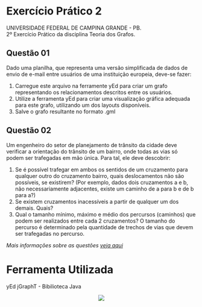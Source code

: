 # Exercício Prático 2

UNIVERSIDADE FEDERAL DE CAMPINA GRANDE - PB.  
2º Exercício Prático da disciplina Teoria dos Grafos.

## Questão 01
Dado uma planilha, que representa uma versão simplificada de dados de envio de e-mail entre usuários de uma instituição europeia, deve-se fazer:
1. Carregue este arquivo na ferramente yEd para criar um grafo representando os relacionamentos descritos entre os usuários.
2. Utilize a ferramenta yEd para criar uma visualização gráfica adequada para este grafo, utilizando um dos layouts disponíveis.
3. Salve o grafo resultante no formato .gml

## Questão 02
Um engenheiro do setor de planejamento de trânsito da cidade deve verificar a orientação do trânsito de um bairro, onde todas as vias só podem ser trafegadas em mão única. Para tal, ele deve descobrir: 
1. Se é possível trafegar em ambos os sentidos de um cruzamento para qualquer outro do cruzamento
bairro, quais deslocamentos não são possíveis, se existirem? (Por exemplo, dados dois cruzamentos a e b, não necessariamente adjacentes, existe um caminho de a para b e de b para a?)
2. Se existem cruzamentos inacessíveis a partir de qualquer um dos demais. Quais?
3. Qual o tamanho mínimo, máximo e médio dos percursos (caminhos) que podem ser realizados entre
cada 2 cruzamentos? O tamanho do percurso é determinado pela quantidade de trechos de vias que
devem ser trafegadas no percurso.

_Mais informações sobre as questões [veja aqui](instrucoes/)_

# Ferramenta Utilizada
yEd
jGraphT - Bibilioteca Java



<p align="center">
  <img src="http://alumni.computacao.ufcg.edu.br/static/logica/images/logo.png"/></p>
